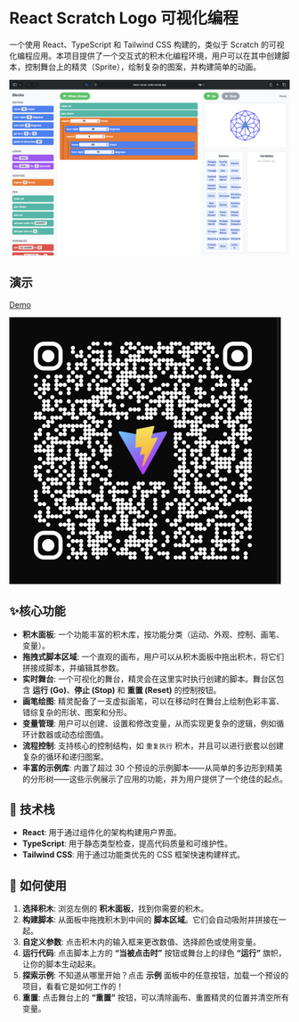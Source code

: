 
# React Scratch Logo 可视化编程

一个使用 React、TypeScript 和 Tailwind CSS 构建的，类似于 Scratch 的可视化编程应用。本项目提供了一个交互式的积木化编程环境，用户可以在其中创建脚本，控制舞台上的精灵（Sprite），绘制复杂的图案，并构建简单的动画。

![React 可视化编程截图](screenshots/ReactVisualCoder.png)

## 演示

[Demo](shttps://react-visual-coder-mujqn930l-jiaxianhuas-projects.vercel.app)

![QR_Code](screenshots/QR_Code.png)

## ✨核心功能

*   **积木面板**: 一个功能丰富的积木库，按功能分类（运动、外观、控制、画笔、变量）。
*   **拖拽式脚本区域**: 一个直观的画布，用户可以从积木面板中拖出积木，将它们拼接成脚本，并编辑其参数。
*   **实时舞台**: 一个可视化的舞台，精灵会在这里实时执行创建的脚本。舞台区包含 **运行 (Go)**、**停止 (Stop)** 和 **重置 (Reset)** 的控制按钮。
*   **画笔绘图**: 精灵配备了一支虚拟画笔，可以在移动时在舞台上绘制色彩丰富、错综复杂的形状、图案和分形。
*   **变量管理**: 用户可以创建、设置和修改变量，从而实现更复杂的逻辑，例如循环计数器或动态绘图值。
*   **流程控制**: 支持核心的控制结构，如 `重复执行` 积木，并且可以进行嵌套以创建复杂的循环和递归图案。
*   **丰富的示例库**: 内置了超过 30 个预设的示例脚本——从简单的多边形到精美的分形树——这些示例展示了应用的功能，并为用户提供了一个绝佳的起点。

## 🚀 技术栈

*   **React**: 用于通过组件化的架构构建用户界面。
*   **TypeScript**: 用于静态类型检查，提高代码质量和可维护性。
*   **Tailwind CSS**: 用于通过功能类优先的 CSS 框架快速构建样式。

## 🔧 如何使用

1.  **选择积木**: 浏览左侧的 **积木面板**，找到你需要的积木。
2.  **构建脚本**: 从面板中拖拽积木到中间的 **脚本区域**。它们会自动吸附并拼接在一起。
3.  **自定义参数**: 点击积木内的输入框来更改数值、选择颜色或使用变量。
4.  **运行代码**: 点击脚本上方的 **“当被点击时”** 按钮或舞台上的绿色 **“运行”** 旗帜，让你的脚本生动起来。
5.  **探索示例**: 不知道从哪里开始？点击 **示例** 面板中的任意按钮，加载一个预设的项目，看看它是如何工作的！
6.  **重置**: 点击舞台上的 **“重置”** 按钮，可以清除画布、重置精灵的位置并清空所有变量。
